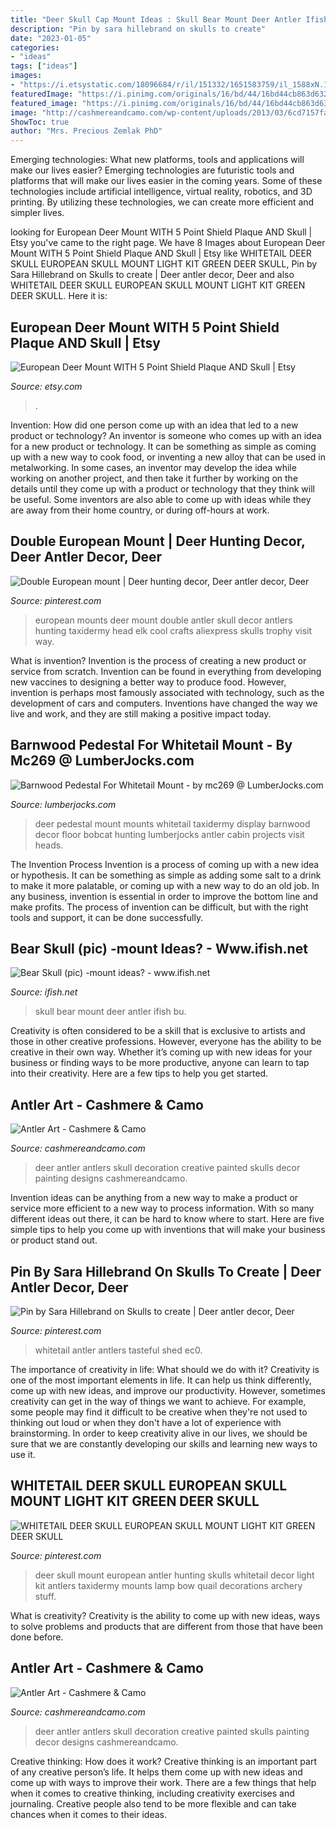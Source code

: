 ```yaml
---
title: "Deer Skull Cap Mount Ideas : Skull Bear Mount Deer Antler Ifish Bu"
description: "Pin by sara hillebrand on skulls to create"
date: "2023-01-05"
categories:
- "ideas"
tags: ["ideas"]
images:
- "https://i.etsystatic.com/18096684/r/il/151332/1651583759/il_1588xN.1651583759_wtj7.jpg"
featuredImage: "https://i.pinimg.com/originals/16/bd/44/16bd44cb863d632cf2b5b8b1af53fb95.jpg"
featured_image: "https://i.pinimg.com/originals/16/bd/44/16bd44cb863d632cf2b5b8b1af53fb95.jpg"
image: "http://cashmereandcamo.com/wp-content/uploads/2013/03/6cd7157fa048422fb50753cb42784225.jpg"
ShowToc: true
author: "Mrs. Precious Zemlak PhD"
---
```



Emerging technologies: What new platforms, tools and applications will make our lives easier?
Emerging technologies are futuristic tools and platforms that will make our lives easier in the coming years. Some of these technologies include artificial intelligence, virtual reality, robotics, and 3D printing. By utilizing these technologies, we can create more efficient and simpler lives.

	

		
looking for European Deer Mount WITH 5 Point Shield Plaque AND Skull | Etsy you've came to the right page. We have 8 Images about European Deer Mount WITH 5 Point Shield Plaque AND Skull | Etsy like WHITETAIL DEER SKULL EUROPEAN SKULL MOUNT LIGHT KIT GREEN DEER SKULL, Pin by Sara Hillebrand on Skulls to create | Deer antler decor, Deer and also WHITETAIL DEER SKULL EUROPEAN SKULL MOUNT LIGHT KIT GREEN DEER SKULL. Here it is:
		
    
## European Deer Mount WITH 5 Point Shield Plaque AND Skull | Etsy

<img loading=lazy src="https://i.etsystatic.com/18096684/r/il/151332/1651583759/il_1588xN.1651583759_wtj7.jpg" onerror="this.onerror=null;this.src='https://tse2.mm.bing.net/th?id=OIP.fG3iBI0jGzwrp6c_ETy-HQHaHa&amp;pid=15.1';" alt="European Deer Mount WITH 5 Point Shield Plaque AND Skull | Etsy">

_Source: etsy.com_

>. 

	

Invention: How did one person come up with an idea that led to a new product or technology?
An inventor is someone who comes up with an idea for a new product or technology. It can be something as simple as coming up with a new way to cook food, or inventing a new alloy that can be used in metalworking. In some cases, an inventor may develop the idea while working on another project, and then take it further by working on the details until they come up with a product or technology that they think will be useful. Some inventors are also able to come up with ideas while they are away from their home country, or during off-hours at work.

    
## Double European Mount | Deer Hunting Decor, Deer Antler Decor, Deer

<img loading=lazy src="https://i.pinimg.com/originals/16/bd/44/16bd44cb863d632cf2b5b8b1af53fb95.jpg" onerror="this.onerror=null;this.src='https://tse1.mm.bing.net/th?id=OIP.yXPY4g6rfyPCJxq3rc5a2wAAAA&amp;pid=15.1';" alt="Double European mount | Deer hunting decor, Deer antler decor, Deer">

_Source: pinterest.com_

>european mounts deer mount double antler skull decor antlers hunting taxidermy head elk cool crafts aliexpress skulls trophy visit way. 

	

What is invention?
Invention is the process of creating a new product or service from scratch. Invention can be found in everything from developing new vaccines to designing a better way to produce food. However, invention is perhaps most famously associated with technology, such as the development of cars and computers. Inventions have changed the way we live and work, and they are still making a positive impact today.

    
## Barnwood Pedestal For Whitetail Mount - By Mc269 @ LumberJocks.com

<img loading=lazy src="https://www.lumberjocks.com/assets/pictures/projects/1495106.jpg" onerror="this.onerror=null;this.src='https://tse4.mm.bing.net/th?id=OIP.kv86clvLqO0lxma-CqffdQAAAA&amp;pid=15.1';" alt="Barnwood Pedestal For Whitetail Mount - by mc269 @ LumberJocks.com">

_Source: lumberjocks.com_

>deer pedestal mount mounts whitetail taxidermy display barnwood decor floor bobcat hunting lumberjocks antler cabin projects visit heads. 

	

The Invention Process
Invention is a process of coming up with a new idea or hypothesis. It can be something as simple as adding some salt to a drink to make it more palatable, or coming up with a new way to do an old job. In any business, invention is essential in order to improve the bottom line and make profits. The process of invention can be difficult, but with the right tools and support, it can be done successfully.

    
## Bear Skull (pic) -mount Ideas? - Www.ifish.net

<img loading=lazy src="https://www.ifish.net/gallery/data/500/bear_skull.JPG" onerror="this.onerror=null;this.src='https://tse1.mm.bing.net/th?id=OIP.EV4KINsO-3wZGuP8EI8Q0gHaJ4&amp;pid=15.1';" alt="Bear Skull (pic) -mount ideas? - www.ifish.net">

_Source: ifish.net_

>skull bear mount deer antler ifish bu. 

	

Creativity is often considered to be a skill that is exclusive to artists and those in other creative professions. However, everyone has the ability to be creative in their own way. Whether it’s coming up with new ideas for your business or finding ways to be more productive, anyone can learn to tap into their creativity. Here are a few tips to help you get started.

    
## Antler Art - Cashmere &amp; Camo

<img loading=lazy src="http://cashmereandcamo.com/wp-content/uploads/2013/03/6cd7157fa048422fb50753cb42784225.jpg" onerror="this.onerror=null;this.src='https://tse1.mm.bing.net/th?id=OIP.MqADkj0J-xxgGM-l5BcZVAHaKC&amp;pid=15.1';" alt="Antler Art - Cashmere &amp; Camo">

_Source: cashmereandcamo.com_

>deer antler antlers skull decoration creative painted skulls decor painting designs cashmereandcamo. 

	

Invention ideas can be anything from a new way to make a product or service more efficient to a new way to process information. With so many different ideas out there, it can be hard to know where to start. Here are five simple tips to help you come up with inventions that will make your business or product stand out.

    
## Pin By Sara Hillebrand On Skulls To Create | Deer Antler Decor, Deer

<img loading=lazy src="https://i.pinimg.com/736x/72/c3/d8/72c3d83ae8430fe678b769149bfded37.jpg" onerror="this.onerror=null;this.src='https://tse4.mm.bing.net/th?id=OIP.6eB9WW_fQhYiMd37IsQ7XgHaNK&amp;pid=15.1';" alt="Pin by Sara Hillebrand on Skulls to create | Deer antler decor, Deer">

_Source: pinterest.com_

>whitetail antler antlers tasteful shed ec0. 

	

The importance of creativity in life: What should we do with it?
Creativity is one of the most important elements in life. It can help us think differently, come up with new ideas, and improve our productivity. However, sometimes creativity can get in the way of things we want to achieve. For example, some people may find it difficult to be creative when they're not used to thinking out loud or when they don't have a lot of experience with brainstorming. In order to keep creativity alive in our lives, we should be sure that we are constantly developing our skills and learning new ways to use it.

    
## WHITETAIL DEER SKULL EUROPEAN SKULL MOUNT LIGHT KIT GREEN DEER SKULL

<img loading=lazy src="https://i.pinimg.com/originals/c8/4d/99/c84d991a77e0bbb02365d35ff34834c7.jpg" onerror="this.onerror=null;this.src='https://tse3.mm.bing.net/th?id=OIP.dHRekCLcwy7lMHKqIwESLwHaNf&amp;pid=15.1';" alt="WHITETAIL DEER SKULL EUROPEAN SKULL MOUNT LIGHT KIT GREEN DEER SKULL">

_Source: pinterest.com_

>deer skull mount european antler hunting skulls whitetail decor light kit antlers taxidermy mounts lamp bow quail decorations archery stuff. 

	

What is creativity?
Creativity is the ability to come up with new ideas, ways to solve problems and products that are different from those that have been done before.

    
## Antler Art - Cashmere &amp; Camo

<img loading=lazy src="https://i2.wp.com/cashmereandcamo.com/wp-content/uploads/2013/03/6cd7157fa048422fb50753cb42784225.jpg" onerror="this.onerror=null;this.src='https://tse4.mm.bing.net/th?id=OIP.-nSAlXoBXh1ujOforqq8SAHaKC&amp;pid=15.1';" alt="Antler Art - Cashmere &amp; Camo">

_Source: cashmereandcamo.com_

>deer antler antlers skull decoration creative painted skulls painting decor designs cashmereandcamo. 

	

Creative thinking: How does it work?
Creative thinking is an important part of any creative person’s life. It helps them come up with new ideas and come up with ways to improve their work. There are a few things that help when it comes to creative thinking, including creativity exercises and journaling. Creative people also tend to be more flexible and can take chances when it comes to their ideas.

